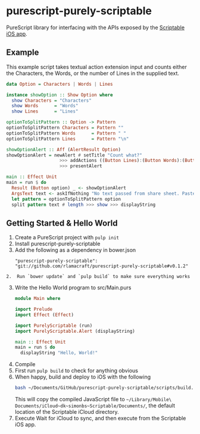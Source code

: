 # purescript-purely-scriptable
PureScript library for interfacing with the APIs exposed by the [Scriptable iOS app](https://scriptable.app).

## Example

This example script takes textual action extension input and counts either the Characters, the Words, or the number of Lines in the supplied text.

```purescript
data Option = Characters | Words | Lines

instance showOption :: Show Option where
  show Characters = "Characters"
  show Words      = "Words"
  show Lines      = "Lines"

optionToSplitPattern :: Option -> Pattern
optionToSplitPattern Characters = Pattern ""
optionToSplitPattern Words      = Pattern " "
optionToSplitPattern Lines      = Pattern "\n"

showOptionAlert :: Aff (AlertResult Option)
showOptionAlert = newAlert # setTitle "Count what?"
                    >>> addActions ((Button Lines):(Button Words):(Button Characters):Nil)
                    >>> presentAlert

main :: Effect Unit
main = run $ do
  Result (Button option) _ <- showOptionAlert
  ArgsText text <- askIfNothing "No text passed from share sheet. Paste here instead." $ head argsText
  let pattern = optionToSplitPattern option
  split pattern text # length >>> show >>> displayString
```

## Getting Started & Hello World

1.  Create a PureScript project with `pulp init`
2.  Install purescript-purely-scriptable
   1.   Add the following as a dependency in bower.json
        ```
        "purescript-purely-scriptable": "git://github.com/rlamacraft/purescript-purely-scriptable#v0.1.2"
        ```
    2.  Run `bower update` and `pulp build` to make sure everything works
3.  Write the Hello World program to src/Main.purs
    ```purescript
    module Main where

    import Prelude
    import Effect (Effect)

    import PurelyScriptable (run)
    import PurelyScriptable.Alert (displayString)

    main :: Effect Unit
    main = run $ do
      displayString "Hello, World!"
    ```
4.  Compile
   1.   First run `pulp build` to check for anything obvious
   2.   When happy, build and deploy to iOS with the following
        ```bash
        bash ~/Documents/GitHub/purescript-purely-scriptable/scripts/build.sh helloWorld
        ```
        This will copy the compiled JavaScript file to `~/Library/Mobile\ Documents/iCloud~dk~simonbs~Scriptable/Documents/`, the default location of the Scriptable iCloud directory.
5.  Execute
    Wait for iCloud to sync, and then execute from the Scriptable iOS app.